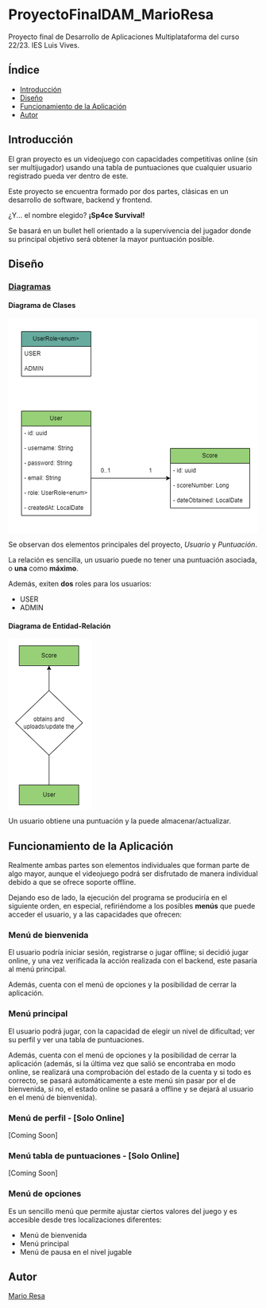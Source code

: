 # ProyectoFinalDAM_MarioResa
Proyecto final de Desarrollo de Aplicaciones Multiplataforma del curso 22/23. IES Luis Vives.

## Índice

- [Introducción](#introducción)
- [Diseño](#diseño)
- [Funcionamiento de la Aplicación](#funcionamiento-de-la-aplicación)
- [Autor](#autor)

## Introducción
El gran proyecto es un videojuego con capacidades competitivas online (sin ser multijugador) usando una tabla de puntuaciones que cualquier usuario registrado pueda ver dentro de este.

Este proyecto se encuentra formado por dos partes, clásicas en un desarrollo de software, backend y frontend.

¿Y... el nombre elegido? **¡Sp4ce Survival!**

Se basará en un bullet hell orientado a la supervivencia del jugador donde su principal objetivo será obtener la mayor puntuación posible.

## Diseño

### [Diagramas](diagrams)

#### Diagrama de Clases

<img align="center" src="diagrams/Class_diagram.png">

Se observan dos elementos principales del proyecto, *Usuario* y *Puntuación*.

La relación es sencilla, un usuario puede no tener una puntuación asociada, o **una** como **máximo**.

Además, exiten **dos** roles para los usuarios:

- USER
- ADMIN

#### Diagrama de Entidad-Relación

<img align="center" src="diagrams/Entity_Relationship_diagram.png">

Un usuario obtiene una puntuación y la puede almacenar/actualizar.


## Funcionamiento de la Aplicación

Realmente ambas partes son elementos individuales que forman parte de algo mayor, aunque el videojuego podrá ser disfrutado de manera individual debido a que se ofrece soporte offline.

Dejando eso de lado, la ejecución del programa se produciría en el siguiente orden, en especial, refiriéndome a los posibles **menús** que puede acceder el usuario, y a las capacidades que ofrecen: 

### Menú de bienvenida

El usuario podría iniciar sesión, registrarse o jugar offline; si decidió jugar online, y una vez verificada la acción realizada con el backend, este pasaría al menú principal.

Además, cuenta con el menú de opciones y la posibilidad de cerrar la aplicación.

### Menú principal

El usuario podrá jugar, con la capacidad de elegir un nivel de dificultad; ver su perfil y ver una tabla de puntuaciones.

Además, cuenta con el menú de opciones y la posibilidad de cerrar la aplicación (además, si la última vez que salió se encontraba en modo online, se realizará una comprobación del estado de la cuenta y si todo es correcto, se pasará automáticamente a este menú sin pasar por el de bienvenida, si no, el estado online se pasará a offline y se dejará al usuario en el menú de bienvenida).

### Menú de perfil - [Solo Online]

[Coming Soon]

### Menú tabla de puntuaciones - [Solo Online]

[Coming Soon]

### Menú de opciones

Es un sencillo menú que permite ajustar ciertos valores del juego y es accesible desde tres localizaciones diferentes:
- Menú de bienvenida
- Menú principal
- Menú de pausa en el nivel jugable

## Autor

[Mario Resa](https://github.com/Mario999X)

